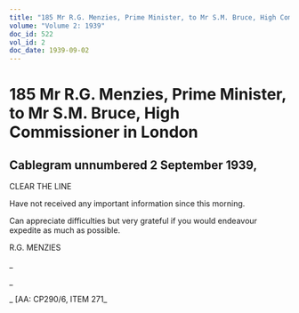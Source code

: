 ```yaml
---
title: "185 Mr R.G. Menzies, Prime Minister, to Mr S.M. Bruce, High Commissioner in London"
volume: "Volume 2: 1939"
doc_id: 522
vol_id: 2
doc_date: 1939-09-02
---
```


# 185 Mr R.G. Menzies, Prime Minister, to Mr S.M. Bruce, High Commissioner in London

## Cablegram unnumbered 2 September 1939,

CLEAR THE LINE

Have not received any important information since this morning.

Can appreciate difficulties but very grateful if you would endeavour expedite as much as possible.

R.G. MENZIES

_

_

_ [AA: CP290/6, ITEM 271_
